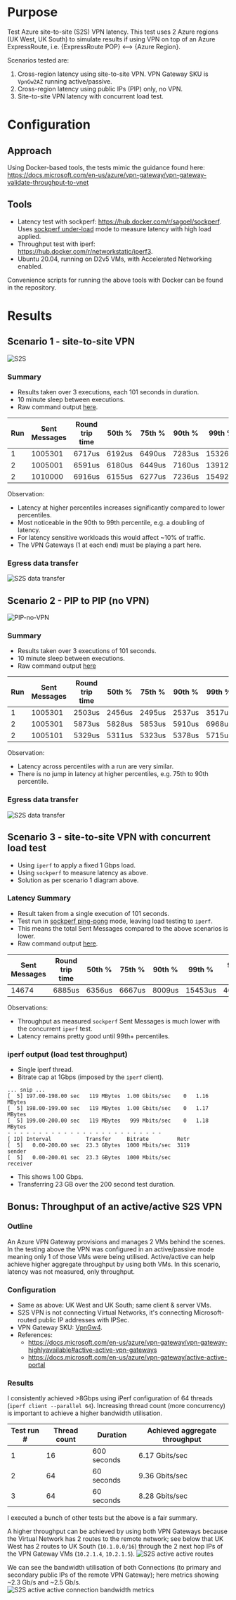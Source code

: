 # Purpose
Test Azure site-to-site (S2S) VPN latency.  This test uses 2 Azure regions (UK West, UK South) to simulate results if using VPN on top of an Azure ExpressRoute, i.e. {ExpressRoute POP} <--> {Azure Region}.

Scenarios tested are:
1. Cross-region latency using site-to-site VPN.  VPN Gateway SKU is `VpnGw2AZ` running active/passive.
2. Cross-region latency using public IPs (PIP) only, no VPN.
3. Site-to-site VPN latency with concurrent load test.

# Configuration

## Approach
Using Docker-based tools, the tests mimic the guidance found here: https://docs.microsoft.com/en-us/azure/vpn-gateway/vpn-gateway-validate-throughput-to-vnet

## Tools
- Latency test with sockperf: https://hub.docker.com/r/sagoel/sockperf.  Uses [sockperf under-load](https://www.systutorials.com/docs/linux/man/3-sockperf/#lbAH) mode to measure latency with high load applied.
- Throughput test with iperf: https://hub.docker.com/r/networkstatic/iperf3.
- Ubuntu 20.04, running on D2v5 VMs, with Accelerated Networking enabled.

Convenience scripts for running the above tools with Docker can be found in the repository.

# Results

## Scenario 1 - site-to-site VPN
![S2S](/images/s2s.png)

### Summary
- Results taken over 3 executions, each 101 seconds in duration.
- 10 minute sleep between executions.
- Raw command output [here](/results/tools-output/sockperf-results-private.txt).

| Run | Sent Messages | Round trip time | 50th % | 75th % | 90th % |  99th % | 99.9th %|
|--------------|--------------|-----------|-----------|-----------|-----------|-----------|-----------|
| 1 | 1005301 | 6717us | 6192us | 6490us | 7283us | 15326us | 50342us |
| 2 | 1005001 | 6591us | 6180us | 6449us | 7160us | 13912us | 22695us |
| 2 | 1010000 | 6916us | 6155us | 6277us | 7236us | 15492us | 54320us |

Observation:
- Latency at higher percentiles increases significantly compared to lower percentiles.
- Most noticeable in the 90th to 99th percentile, e.g. a doubling of latency.
- For latency sensitive workloads this would affect ~10% of traffic.
- The VPN Gateways (1 at each end) must be playing a part here.

### Egress data transfer
![S2S data transfer](/results/images/sockperf-results-private.png)


## Scenario 2 - PIP to PIP (no VPN)
![PIP-no-VPN](/images/pip.png)

### Summary
- Results taken over 3 executions of 101 seconds.
- 10 minute sleep between executions.
- Raw command output [here](/results/tools-output/sockperf-results-public.txt)

| Run | Sent Messages | Round trip time | 50th % | 75th % | 90th % |  99th % | 99.9th %|
|--------------|--------------|-----------|-----------|-----------|-----------|-----------|-----------|
| 1 | 1005301 | 2503us | 2456us | 2495us | 2537us | 3517us | 3946us |
| 2 | 1005301 | 5873us | 5828us | 5853us | 5910us | 6968us | 7268us |
| 2 | 1005101 | 5329us | 5311us | 5323us | 5378us | 5715us | 6452us |

Observation:
- Latency across percentiles with a run are very similar.
- There is no jump in latency at higher percentiles, e.g. 75th to 90th percentile.

### Egress data transfer
![S2S data transfer](/results/images/sockperf-results-public.png)


## Scenario 3 - site-to-site VPN with concurrent load test
- Using `iperf` to apply a fixed 1 Gbps load.
- Using `sockperf` to measure latency as above.
- Solution as per scenario 1 diagram above.

### Latency Summary
- Result taken from a single execution of 101 seconds.
- Test run in [sockperf ping-pong](https://www.systutorials.com/docs/linux/man/3-sockperf/#lbAH) mode, leaving load testing to `iperf`.
- This means the total Sent Messages compared to the above scenarios is lower.
- Raw command output [here](/results/tools-output/concurrent-results.txt).

Sent Messages | Round trip time | 50th % | 75th % | 90th % |  99th % | 99.9th %|
|--------------|-----------|-----------|-----------|-----------|-----------|-----------|
| 14674 | 6885us | 6356us | 6667us | 8009us | 15453us | 46318us |

Observations:
- Throughput as measured `sockperf` Sent Messages is much lower with the concurrent `iperf` test.
- Latency remains pretty good until 99th+ percentiles.

### iperf output (load test throughput)
- Single iperf thread.
- Bitrate cap at 1Gbps (imposed by the `iperf` client).
```
... snip ...
[  5] 197.00-198.00 sec   119 MBytes  1.00 Gbits/sec    0   1.16 MBytes
[  5] 198.00-199.00 sec   119 MBytes  1.00 Gbits/sec    0   1.17 MBytes
[  5] 199.00-200.00 sec   119 MBytes   999 Mbits/sec    0   1.18 MBytes
- - - - - - - - - - - - - - - - - - - - - - - - -
[ ID] Interval           Transfer     Bitrate         Retr
[  5]   0.00-200.00 sec  23.3 GBytes  1000 Mbits/sec  3119             sender
[  5]   0.00-200.01 sec  23.3 GBytes  1000 Mbits/sec                  receiver
```

- This shows 1.00 Gbps.
- Transferring 23 GB over the 200 second test duration.

## Bonus: Throughput of an active/active S2S VPN

### Outline
An Azure VPN Gateway provisions and manages 2 VMs behind the scenes.  In the testing above the VPN was configured in an active/passive mode meaning only 1 of those VMs were being utilised.  Active/active can help achieve higher aggregate throughput by using both VMs.  In this scenario, latency was not measured, only throughput.

### Configuration
- Same as above: UK West and UK South; same client & server VMs.
- S2S VPN is not connecting Virtual Networks, it's connecting Microsoft-routed public IP addresses with IPSec.
- VPN Gateway SKU: [VpnGw4](https://azure.microsoft.com/en-gb/pricing/details/vpn-gateway/).
- References:
    - https://docs.microsoft.com/en-us/azure/vpn-gateway/vpn-gateway-highlyavailable#active-active-vpn-gateways
    - https://docs.microsoft.com/en-us/azure/vpn-gateway/active-active-portal

### Results
I consistently achieved >8Gbps using iPerf configuration of 64 threads (`iperf client --parallel 64`).  Increasing thread count (more concurrency) is important to achieve a higher bandwidth utilisation.

Test run # | Thread count | Duration | Achieved aggregate throughput |
| ---- | ---- | ---- | ---- |
1 | 16 | 600 seconds | 6.17 Gbits/sec |
2 | 64 | 60 seconds | 9.36 Gbits/sec |
3 | 64 | 60 seconds |  8.28 Gbits/sec |

I executed a bunch of other tests but the above is a fair summary.

A higher throughput can be achieved by using both VPN Gateways because the Virtual Network has 2 routes to the remote network; see below that UK West has 2 routes to UK South (`10.1.0.0/16`) through the 2 next hop IPs of the VPN Gateway VMs (`10.2.1.4`, `10.2.1.5`).
![S2S active active routes](/results/images/s2s-active-active-routes.png)

We can see the bandwidth utilisation of both Connections (to primary and secondary public IPs of the remote VPN Gateway); here metrics showing ~2.3 Gb/s and ~2.5 Gb/s.
![S2S active active connection bandwidth metrics](/results/images/s2s-active-active-connection-bandwidth-metrics.png)